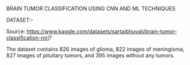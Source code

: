 BRAIN TUMOR CLASSIFICATION USING CNN AND ML TECHNIQUES

DATASET:-

Source: https://www.kaggle.com/datasets/sartajbhuvaji/brain-tumor-classification-mri?

The dataset contains 826 images of glioma, 822 images of meningioma, 827 images of pituitary tumors, and 395 images without any tumors.
